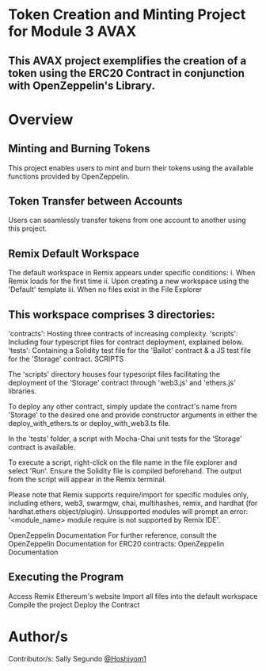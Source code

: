 # Token Creation and Minting Project for Module 3 AVAX
## This AVAX project exemplifies the creation of a token using the ERC20 Contract in conjunction with OpenZeppelin's Library.

# Overview
## Minting and Burning Tokens
This project enables users to mint and burn their tokens using the available functions provided by OpenZeppelin.

## Token Transfer between Accounts
Users can seamlessly transfer tokens from one account to another using this project.

## Remix Default Workspace
The default workspace in Remix appears under specific conditions:
i. When Remix loads for the first time
ii. Upon creating a new workspace using the 'Default' template
iii. When no files exist in the File Explorer

## This workspace comprises 3 directories:

'contracts': Hosting three contracts of increasing complexity.
'scripts': Including four typescript files for contract deployment, explained below.
'tests': Containing a Solidity test file for the 'Ballot' contract & a JS test file for the 'Storage' contract.
SCRIPTS

The 'scripts' directory houses four typescript files facilitating the deployment of the 'Storage' contract through 'web3.js' and 'ethers.js' libraries.

To deploy any other contract, simply update the contract's name from 'Storage' to the desired one and provide constructor arguments in either the deploy_with_ethers.ts or deploy_with_web3.ts file.

In the 'tests' folder, a script with Mocha-Chai unit tests for the 'Storage' contract is available.

To execute a script, right-click on the file name in the file explorer and select 'Run'. Ensure the Solidity file is compiled beforehand. The output from the script will appear in the Remix terminal.

Please note that Remix supports require/import for specific modules only, including ethers, web3, swarmgw, chai, multihashes, remix, and hardhat (for hardhat.ethers object/plugin). Unsupported modules will prompt an error: '<module_name> module require is not supported by Remix IDE'.

OpenZeppelin Documentation
For further reference, consult the OpenZeppelin Documentation for ERC20 contracts: OpenZeppelin Documentation

## Executing the Program
Access Remix Ethereum's website
Import all files into the default workspace
Compile the project
Deploy the Contract
# Author/s
Contributor/s: Sally Segundo [@Hoshiyom1](https://github.com/Hoshiyom1)





